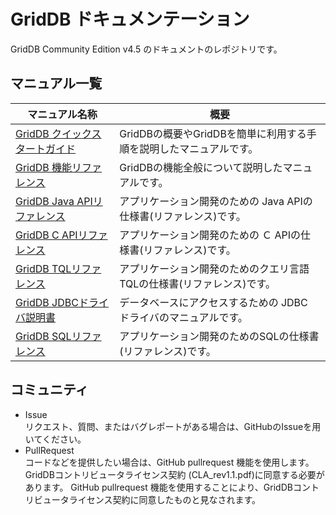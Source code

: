 # GridDB ドキュメンテーション

GridDB Community Edition v4.5 のドキュメントのレポジトリです。

## マニュアル一覧

| マニュアル名称| 概要 |
|------------|---------------------|
|[GridDB クイックスタートガイド](manuals/GridDB_QuickStartGuide/toc.md)|GridDBの概要やGridDBを簡単に利用する手順を説明したマニュアルです。  |
|[GridDB 機能リファレンス](manuals/GridDB_FeaturesReference/toc.md)| GridDBの機能全般について説明したマニュアルです。 |
|[GridDB Java APIリファレンス](http://griddb.github.io/docs-ja/manuals/GridDB_Java_API_Reference.html)|アプリケーション開発のための Java APIの仕様書(リファレンス)です。|
|[GridDB C APIリファレンス](http://griddb.github.io/docs-ja/manuals/GridDB_C_API_Reference.html)|アプリケーション開発のための Ｃ APIの仕様書(リファレンス)です。|
|[GridDB TQLリファレンス](manuals/GridDB_TQL_Reference/toc.md)| アプリケーション開発のためのクエリ言語TQLの仕様書(リファレンス)です。|
|[GridDB JDBCドライバ説明書](manuals/GridDB_JDBC_Driver_UserGuide/toc.md)| データベースにアクセスするための JDBC ドライバのマニュアルです。 |
|[GridDB SQLリファレンス](manuals/GridDB_SQL_Reference/toc.md)| アプリケーション開発のためのSQLの仕様書(リファレンス)です。 |

## コミュニティ
- Issue  
リクエスト、質問、またはバグレポートがある場合は、GitHubのIssueを用いてください。
- PullRequest  
コードなどを提供したい場合は、GitHub pullrequest 機能を使用します。 GridDBコントリビュータライセンス契約 (CLA_rev1.1.pdf)に同意する必要があります。  GitHub pullrequest 機能を使用することにより、GridDBコントリビュータライセンス契約に同意したものと見なされます。
